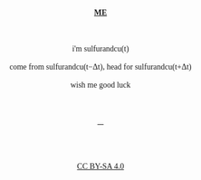 <font face="EB Garamond">

<br>
<center><a href="https://sulfurandcu.github.io/"><b>ME</b></a></center>
<br>
<br>
<br>
<center>i'm sulfurandcu(t)</center>
<br>
<center>come from sulfurandcu(t−Δt), head for sulfurandcu(t+Δt)</center>
<br>
<center>wish me good luck</center>
<br>
<br>
<br>
<center></center>
<center><a href="#/links">🔘</a></center>
<br>
<br>
<br>
<br>
<center><a href="https://creativecommons.org/licenses/by-sa/4.0/">CC BY-SA 4.0</a></center>

</font>
